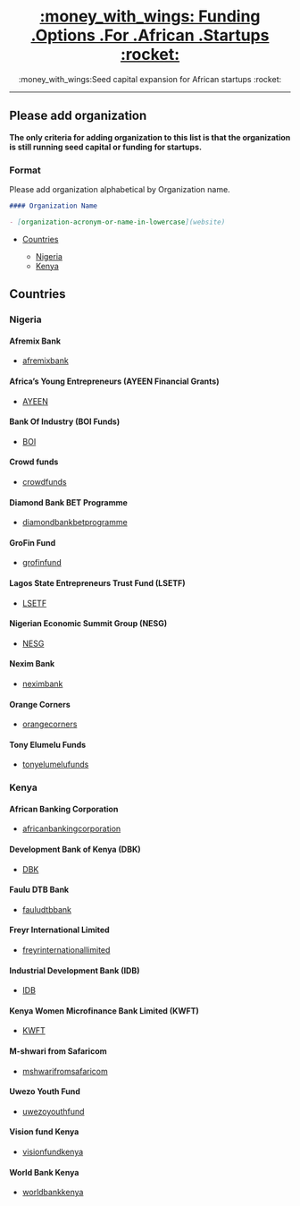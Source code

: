 #

<h1 align="center">
  <a href="https://github.com/AnayoOleru/Funding-options-for-African-startups">
    :money_with_wings: Funding .Options .For .African .Startups :rocket:
  </a>
</h1>
<p align="center">:money_with_wings:Seed capital expansion for African startups :rocket:</p>

---

## Please add organization

**The only criteria for adding organization to this list is that the organization is still running seed capital or funding for startups.**

### Format

Please add organization alphabetical by Organization name.

```md
#### Organization Name

- [organization-acronym-or-name-in-lowercase](website)
```






- [Countries](#countries)

  - [Nigeria](#nigeria)
  - [Kenya](#kenya)





## Countries




### Nigeria

#### Afremix Bank

- [afremixbank](https://www.afreximbank.com/)

#### Africa’s Young Entrepreneurs (AYEEN Financial Grants)

- [AYEEN](https://ayeonline.org/)

#### Bank Of Industry (BOI Funds)

- [BOI](https://www.boi.ng/)

#### Crowd funds

- [crowdfunds](https://www.crowdfunding.com/)

#### Diamond Bank BET Programme

- [diamondbankbetprogramme](http://diamondbankbet6.com/)

#### GroFin Fund

- [grofinfund](http://www.grofin.com/)

#### Lagos State Entrepreneurs Trust Fund (LSETF)

- [LSETF](https://lsetf.ng/)

#### Nigerian Economic Summit Group (NESG)

- [NESG](https://www.nesgroup.org/)

#### Nexim Bank

- [neximbank](https://neximbank.com.ng/)

#### Orange Corners

- [orangecorners](https://www.orangecorners.com/nigeria/)

#### Tony Elumelu Funds

- [tonyelumelufunds](https://www.tonyelumelufoundation.org/)


### Kenya

#### African Banking Corporation

- [africanbankingcorporation](http://www.abcthebank.com/)

#### Development Bank of Kenya (DBK)

- [DBK](https://www.devbank.com/)

#### Faulu DTB Bank

- [fauludtbbank](https://www.faulukenya.com/)

#### Freyr International Limited

- [freyrinternationallimited](https://www.freyrsolutions.com/)

#### Industrial Development Bank (IDB)

- [IDB](https://www.iadb.org/en/about-us/industrial-development%2C6212.html)

#### Kenya Women Microfinance Bank Limited (KWFT)

- [KWFT](https://www.kwftbank.com/)

#### M-shwari from Safaricom

- [mshwarifromsafaricom](https://www.safaricom.co.ke/personal/m-pesa/do-more-with-m-pesa/loans-and-savings)

#### Uwezo Youth Fund

- [uwezoyouthfund](http://www.uwezo.go.ke/)

#### Vision fund Kenya

- [visionfundkenya](https://visionfundkenya.co.ke/)

#### World Bank Kenya

- [worldbankkenya](https://www.worldbank.org/en/country/kenya)


